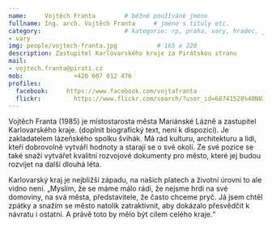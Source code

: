 ```yaml
---
name:     Vojtěch Franta	  	# běžně používáné jméno
fullname: Ing. arch. Vojtěch Franta  	# jméno s tituly etc.
category:                 		# kategorie: rp, praha, vary, hradec, jmk, senat
- vary
img: people/vojtech-franta.jpg           # 165 x 220
description: Zastupitel Karlovarského kraje za Pirátskou stranu            	# kratký popis, max 160 znaků
mail:
- vojtech.franta@pirati.cz
mob:			  +420 607 012 476
profiles:
  facebook: 	https://www.facebook.com/vojtafranta  
  flickr:		  https://www.flickr.com/search/?user_id=68741528%40N03&sort=date-taken-desc&view_all=1&text=vojt%C4%9Bch%20franta
---
```


Vojtěch Franta (1985) je místostarosta města Mariánské Lázně a zastupitel Karlovarského kraje. (doplnit biografický text, není k dispozici). Je zakladatelem lázeňského spolku švihák. Má rád kulturu, architekturu a lidi, kteří dobrovolně vytváří hodnoty a starají se o své okolí. Ze své pozice se také snaží vytvářet kvalitní rozvojové dokumenty pro město, které jej budou rozvíjet na další dlouhá léta.

Karlovarský kraj je nejbližší západu, na našich platech a životní úrovni to ale vidno není. „Myslím, že se máme málo rádi, že nejsme hrdi na své domoviny, na svá města, představitele, že často chceme pryč. Já jsem chtěl zpátky a snažím se město natolik zatraktivnit, aby dokázalo přesvědčit k návratu i ostatní. A právě toto by mělo být cílem celého kraje.“
